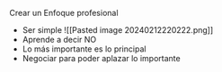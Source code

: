 Crear un Enfoque profesional

- Ser simple
![[Pasted image 20240212220222.png]]
- Aprende a decir NO
- Lo más importante es lo principal
- Negociar para poder aplazar lo importante
